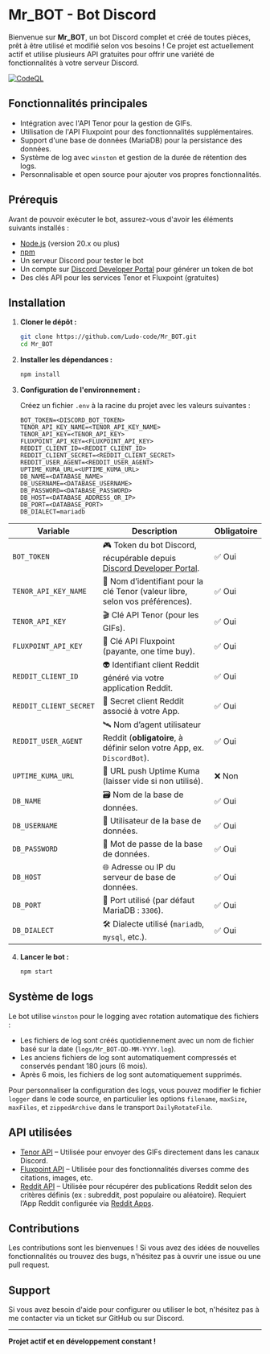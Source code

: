 # Mr_BOT - Bot Discord

Bienvenue sur **Mr_BOT**, un bot Discord complet et créé de toutes pièces, prêt à être utilisé et modifié selon vos besoins ! Ce projet est actuellement actif et utilise plusieurs API gratuites pour offrir une variété de fonctionnalités à votre serveur Discord.

[![CodeQL](https://github.com/Ludo-code/Mr_BOT/actions/workflows/github-code-scanning/codeql/badge.svg?branch=master)](https://github.com/Ludo-code/Mr_BOT/actions/workflows/github-code-scanning/codeql)

## Fonctionnalités principales

- Intégration avec l'API Tenor pour la gestion de GIFs.
- Utilisation de l'API Fluxpoint pour des fonctionnalités supplémentaires.
- Support d'une base de données (MariaDB) pour la persistance des données.
- Système de log avec `winston` et gestion de la durée de rétention des logs.
- Personnalisable et open source pour ajouter vos propres fonctionnalités.

## Prérequis

Avant de pouvoir exécuter le bot, assurez-vous d'avoir les éléments suivants installés :

- [Node.js](https://nodejs.org/) (version 20.x ou plus)
- [npm](https://www.npmjs.com/)
- Un serveur Discord pour tester le bot
- Un compte sur [Discord Developer Portal](https://discord.com/developers/applications) pour générer un token de bot
- Des clés API pour les services Tenor et Fluxpoint (gratuites)

## Installation

1. **Cloner le dépôt :**
   ```bash
   git clone https://github.com/Ludo-code/Mr_BOT.git
   cd Mr_BOT
   ```

2. **Installer les dépendances :**
   ```bash
   npm install
   ```

3. **Configuration de l'environnement :**

   Créez un fichier `.env` à la racine du projet avec les valeurs suivantes :

   ```env
   BOT_TOKEN=<DISCORD_BOT_TOKEN>
   TENOR_API_KEY_NAME=<TENOR_API_KEY_NAME>
   TENOR_API_KEY=<TENOR_API_KEY>
   FLUXPOINT_API_KEY=<FLUXPOINT_API_KEY>
   REDDIT_CLIENT_ID=<REDDIT_CLIENT_ID>
   REDDIT_CLIENT_SECRET=<REDDIT_CLIENT_SECRET>
   REDDIT_USER_AGENT=<REDDIT_USER_AGENT>
   UPTIME_KUMA_URL=<UPTIME_KUMA_URL>
   DB_NAME=<DATABASE_NAME>
   DB_USERNAME=<DATABASE_USERNAME>
   DB_PASSWORD=<DATABASE_PASSWORD>
   DB_HOST=<DATABASE_ADDRESS_OR_IP>
   DB_PORT=<DATABASE_PORT>
   DB_DIALECT=mariadb
   ```

| Variable               | Description | Obligatoire |
|------------------------|-------------|-------------|
| `BOT_TOKEN`            | 🎮 Token du bot Discord, récupérable depuis [Discord Developer Portal](https://discord.com/developers/applications). | ✅ Oui |
| `TENOR_API_KEY_NAME`   | 🔑 Nom d’identifiant pour la clé Tenor (valeur libre, selon vos préférences). | ✅ Oui |
| `TENOR_API_KEY`        | 🎬 Clé API Tenor (pour les GIFs). | ✅ Oui |
| `FLUXPOINT_API_KEY`    | 🧪 Clé API Fluxpoint (payante, one time buy). | ✅ Oui |
| `REDDIT_CLIENT_ID`     | 👽 Identifiant client Reddit généré via votre application Reddit. | ✅ Oui |
| `REDDIT_CLIENT_SECRET` | 🧠 Secret client Reddit associé à votre App. | ✅ Oui |
| `REDDIT_USER_AGENT`    | 🛰️ Nom d’agent utilisateur Reddit (**obligatoire**, à définir selon votre App, ex. `DiscordBot`). | ✅ Oui |
| `UPTIME_KUMA_URL`      | 📡 URL push Uptime Kuma (laisser vide si non utilisé). | ❌ Non |
| `DB_NAME`              | 🗃️ Nom de la base de données. | ✅ Oui |
| `DB_USERNAME`          | 👤 Utilisateur de la base de données. | ✅ Oui |
| `DB_PASSWORD`          | 🔐 Mot de passe de la base de données. | ✅ Oui |
| `DB_HOST`              | 🌐 Adresse ou IP du serveur de base de données. | ✅ Oui |
| `DB_PORT`              | 🚪 Port utilisé (par défaut MariaDB : `3306`). | ✅ Oui |
| `DB_DIALECT`           | 🛠️ Dialecte utilisé (`mariadb`, `mysql`, etc.). | ✅ Oui |

4. **Lancer le bot :**
   ```bash
   npm start
   ```

## Système de logs

Le bot utilise `winston` pour le logging avec rotation automatique des fichiers :

- Les fichiers de log sont créés quotidiennement avec un nom de fichier basé sur la date (`logs/Mr_BOT-DD-MM-YYYY.log`).
- Les anciens fichiers de log sont automatiquement compressés et conservés pendant 180 jours (6 mois).
- Après 6 mois, les fichiers de log sont automatiquement supprimés.

Pour personnaliser la configuration des logs, vous pouvez modifier le fichier `logger` dans le code source, en particulier les options `filename`, `maxSize`, `maxFiles`, et `zippedArchive` dans le transport `DailyRotateFile`.

## API utilisées

- [Tenor API](https://tenor.com/gifapi/documentation) – Utilisée pour envoyer des GIFs directement dans les canaux Discord.
- [Fluxpoint API](https://docs.fluxpoint.dev/home) – Utilisée pour des fonctionnalités diverses comme des citations, images, etc.
- [Reddit API](https://www.reddit.com/dev/api/) – Utilisée pour récupérer des publications Reddit selon des critères définis (ex : subreddit, post populaire ou aléatoire). Requiert l’App Reddit configurée via [Reddit Apps](https://www.reddit.com/prefs/apps).

## Contributions

Les contributions sont les bienvenues ! Si vous avez des idées de nouvelles fonctionnalités ou trouvez des bugs, n'hésitez pas à ouvrir une issue ou une pull request.

## Support

Si vous avez besoin d'aide pour configurer ou utiliser le bot, n'hésitez pas à me contacter via un ticket sur GitHub ou sur Discord.

---

**Projet actif et en développement constant !**
